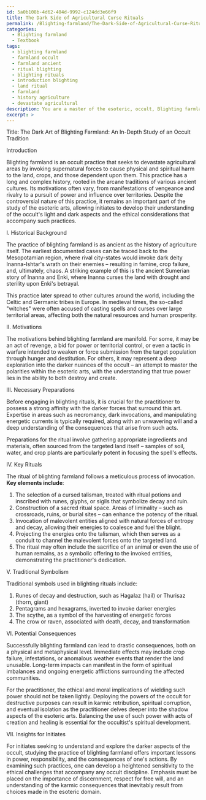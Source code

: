 ```yaml
---
id: 5a0b108b-4d62-404d-9992-c124dd3e66f9
title: The Dark Side of Agricultural Curse Rituals
permalink: /Blighting-farmland/The-Dark-Side-of-Agricultural-Curse-Rituals/
categories:
  - Blighting farmland
  - Textbook
tags:
  - blighting farmland
  - farmland occult
  - farmland ancient
  - ritual blighting
  - blighting rituals
  - introduction blighting
  - land ritual
  - farmland
  - history agriculture
  - devastate agricultural
description: You are a master of the esoteric, occult, Blighting farmland and education, you have written many textbooks on the subject in ways that provide students with rich and deep understanding of the subject. You are being asked to write textbook-like sections on a topic and you do it with full context, explainability, and reliability in accuracy to the true facts of the topic at hand, in a textbook style that a student would easily be able to learn from, in a rich, engaging, and contextual way. Always include relevant context (such as formulas and history), related concepts, and in a way that someone can gain deep insights from.
excerpt: >
---
```

  Title: The Dark Art of Blighting Farmland: An In-Depth Study of an Occult Tradition
  
  Introduction
  
  Blighting farmland is an occult practice that seeks to devastate agricultural areas by invoking supernatural forces to cause physical and spiritual harm to the land, crops, and those dependent upon them. This practice has a long and complex history, rooted in the arcane traditions of various ancient cultures. Its motivations often vary, from manifestations of vengeance and rivalry to a pursuit of power and influence over territories. Despite the controversial nature of this practice, it remains an important part of the study of the esoteric arts, allowing initiates to develop their understanding of the occult's light and dark aspects and the ethical considerations that accompany such practices.
  
  I. Historical Background
  
  The practice of blighting farmland is as ancient as the history of agriculture itself. The earliest documented cases can be traced back to the Mesopotamian region, where rival city-states would invoke dark deity Inanna-Ishtar's wrath on their enemies – resulting in famine, crop failure, and, ultimately, chaos. A striking example of this is the ancient Sumerian story of Inanna and Enki, where Inanna curses the land with drought and sterility upon Enki's betrayal.
  
  This practice later spread to other cultures around the world, including the Celtic and Germanic tribes in Europe. In medieval times, the so-called "witches" were often accused of casting spells and curses over large territorial areas, affecting both the natural resources and human prosperity.
  
  II. Motivations
  
  The motivations behind blighting farmland are manifold. For some, it may be an act of revenge, a bid for power or territorial control, or even a tactic in warfare intended to weaken or force submission from the target population through hunger and destitution. For others, it may represent a deep exploration into the darker nuances of the occult – an attempt to master the polarities within the esoteric arts, with the understanding that true power lies in the ability to both destroy and create.
  
  III. Necessary Preparations
  
  Before engaging in blighting rituals, it is crucial for the practitioner to possess a strong affinity with the darker forces that surround this art. Expertise in areas such as necromancy, dark invocations, and manipulating energetic currents is typically required, along with an unwavering will and a deep understanding of the consequences that arise from such acts.
  
  Preparations for the ritual involve gathering appropriate ingredients and materials, often sourced from the targeted land itself – samples of soil, water, and crop plants are particularly potent in focusing the spell's effects.
  
  IV. Key Rituals
  
  The ritual of blighting farmland follows a meticulous process of invocation. **Key elements include**:
  
  1. The selection of a cursed talisman, treated with ritual potions and inscribed with runes, glyphs, or sigils that symbolize decay and ruin.
  2. Construction of a sacred ritual space. Areas of liminality – such as crossroads, ruins, or burial sites – can enhance the potency of the ritual.
  3. Invocation of malevolent entities aligned with natural forces of entropy and decay, allowing their energies to coalesce and fuel the blight.
  4. Projecting the energies onto the talisman, which then serves as a conduit to channel the malevolent forces onto the targeted land.
  5. The ritual may often include the sacrifice of an animal or even the use of human remains, as a symbolic offering to the invoked entities, demonstrating the practitioner's dedication.
  
  V. Traditional Symbolism
  
  Traditional symbols used in blighting rituals include:
  
  1. Runes of decay and destruction, such as Hagalaz (hail) or Thurisaz (thorn, giant)
  2. Pentagrams and hexagrams, inverted to invoke darker energies
  3. The scythe, as a symbol of the harvesting of energetic forces
  4. The crow or raven, associated with death, decay, and transformation
  
  VI. Potential Consequences
  
  Successfully blighting farmland can lead to drastic consequences, both on a physical and metaphysical level. Immediate effects may include crop failure, infestations, or anomalous weather events that render the land unusable. Long-term impacts can manifest in the form of spiritual imbalances and ongoing energetic afflictions surrounding the affected communities.
  
  For the practitioner, the ethical and moral implications of wielding such power should not be taken lightly. Deploying the powers of the occult for destructive purposes can result in karmic retribution, spiritual corruption, and eventual isolation as the practitioner delves deeper into the shadow aspects of the esoteric arts. Balancing the use of such power with acts of creation and healing is essential for the occultist's spiritual development.
  
  VII. Insights for Initiates
  
  For initiates seeking to understand and explore the darker aspects of the occult, studying the practice of blighting farmland offers important lessons in power, responsibility, and the consequences of one's actions. By examining such practices, one can develop a heightened sensitivity to the ethical challenges that accompany any occult discipline. Emphasis must be placed on the importance of discernment, respect for free will, and an understanding of the karmic consequences that inevitably result from choices made in the esoteric domain.
